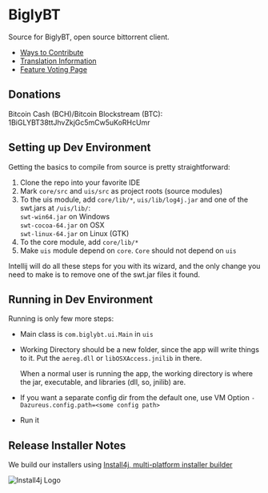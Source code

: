 # BiglyBT

Source for BiglyBT, open source bittorrent client.

* [Ways to Contribute](CONTRIBUTING.md)
* [Translation Information](TRANSLATE.md)
* [Feature Voting Page](https://vote.biglybt.com)

## Donations
Bitcoin Cash (BCH)/Bitcoin Blockstream (BTC): 1BiGLYBT38ttJhvZkjGc5mCw5uKoRHcUmr

## Setting up Dev Environment

Getting the basics to compile from source is pretty straightforward:

1. Clone the repo into your favorite IDE
1. Mark `core/src` and `uis/src` as project roots (source modules)
1. To the uis module, add `core/lib/*`, `uis/lib/log4j.jar` and one of the swt.jars at `/uis/lib/`:<br>
  `swt-win64.jar` on Windows<br>
  `swt-cocoa-64.jar` on OSX<br>
  `swt-linux-64.jar` on Linux (GTK)
1. To the core module, add `core/lib/*`
1. Make `uis` module depend on `core`.  `Core` should not depend on `uis`

Intellij will do all these steps for you with its wizard, and the only change you need to make is to remove one of the swt.jar files it found.

## Running in Dev Environment

Running is only few more steps:

* Main class is `com.biglybt.ui.Main` in `uis`
* Working Directory should be a new folder, since the app will write things to it. Put the `aereg.dll` or `libOSXAccess.jnilib` in there.
  
  When a normal user is running the app, the working directory is where the jar, executable, and libraries (dll, so, jnilib) are.
* If you want a separate config dir from the default one, use VM Option `-Dazureus.config.path=<some config path>`
* Run it

## Release Installer Notes

We build our installers using [Install4j, multi-platform installer builder](https://www.ej-technologies.com/products/install4j/overview.html)

![Install4j Logo](https://www.ej-technologies.com/images/product_banners/install4j_large.png)
